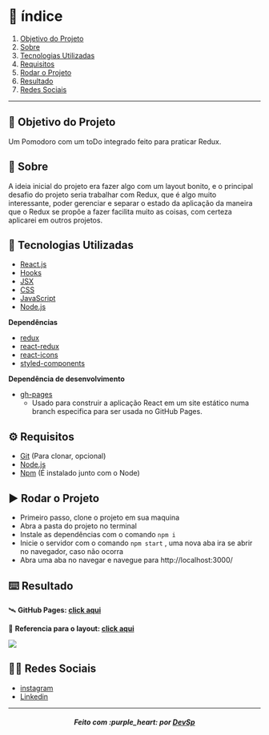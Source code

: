 # :pushpin: índice

1. [Objetivo do Projeto](#dart-objetivo-do-projeto)
2. [Sobre](#page_with_curl-sobre)
3. [Tecnologias Utilizadas](#rocket-tecnologias-utilizadas)
4. [Requisitos](#gear-requisitos)
5. [Rodar o Projeto](#arrow_forward-rodar-o-projeto)
6. [Resultado](#keyboard-resultado)
7. [Redes Sociais](#man_technologist-redes-sociais)

---

## :dart: Objetivo do Projeto

Um Pomodoro com um toDo integrado feito para praticar Redux.

## :page_with_curl: Sobre

A ideia inicial do projeto era fazer algo com um layout bonito, e o principal desafio do projeto seria trabalhar com Redux, que é algo muito interessante, poder gerenciar e separar o estado da aplicação da maneira que o Redux se propõe a fazer facilita muito as coisas, com certeza aplicarei em outros projetos.

## :rocket: Tecnologias Utilizadas

* [React.js](https://pt-br.reactjs.org/)
* [Hooks](https://pt-br.reactjs.org/docs/hooks-intro.html)
* [JSX](https://pt-br.reactjs.org/docs/introducing-jsx.html)
* [CSS](https://developer.mozilla.org/pt-BR/docs/Web/CSS)
* [JavaScript](https://developer.mozilla.org/pt-BR/docs/Web/JavaScript)
* [Node.js](https://nodejs.org/en/)

**Dependências**

* [redux](https://redux.js.org/introduction/getting-started)
* [react-redux](https://react-redux.js.org/introduction/quick-start)
* [react-icons](https://react-icons.github.io/react-icons/)
* [styled-components](https://styled-components.com/)

**Dependência de desenvolvimento**

* [gh-pages](https://www.npmjs.com/package/gh-pages)
    - Usado para construir a aplicação React em um site estático numa branch especifica para ser usada no GitHub Pages.

## :gear: Requisitos

* [Git](https://git-scm.com/) (Para clonar, opcional)
* [Node.js](https://nodejs.org/en/)
* [Npm](https://www.npmjs.com/) (É instalado junto com o Node)

## :arrow_forward: Rodar o Projeto

* Primeiro passo, clone o projeto em sua maquina
* Abra a pasta do projeto no terminal
* Instale as dependências com o comando `npm i` 
* Inicie o servidor com o comando `npm start` , uma nova aba ira se abrir no navegador, caso não ocorra
* Abra uma aba no navegar e navegue para http://localhost:3000/

## :keyboard: Resultado

:artificial_satellite: **GitHub Pages: [click aqui]()**

:bookmark: **Referencia para o layout: [click aqui](https://dribbble.com/shots/11116733-Ramp-Instant)**

![](https://raw.githubusercontent.com/devsp011/pomodoro-redux/master/prints/print-pomodoro.png)

## :man_technologist: Redes Sociais

* [instagram](https://www.instagram.com/devsp011/)
* [Linkedin](https://www.linkedin.com/in/vitor-sampaio-4532451a7/)

---

<h5 align='center' >Feito com :purple_heart: por <a href="https://github.com/devsp011" target="_blank">DevSp</a> </h5>
